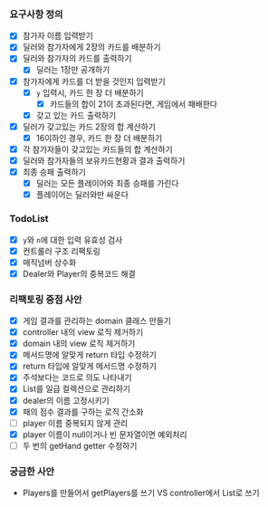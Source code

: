 ### 요구사항 정의
- [x] 참가자 이름 입력받기
- [x] 딜러와 참가자에게 2장의 카드를 배분하기
- [x] 딜러와 참가자의 카드를 출력하기
    - [x] 딜러는 1장만 공개하기
- [x] 참가자에게 카드를 더 받을 것인지 입력받기
    - [x] `y` 입력시, 카드 한 장 더 배분하기
        - [x] 카드들의 합이 21이 초과된다면, 게임에서 패배한다
    - [x] 갖고 있는 카드 출력하기
- [x] 딜러가 갖고있는 카드 2장의 합 계산하기
    - [x] 16이하인 경우, 카드 한 장 더 배분하기
- [x] 각 참가자들이 갖고있는 카드들의 합 계산하기
- [x] 딜러와 참가자들의 보유카드현황과 결과 출력하기
- [x] 최종 승패 출력하기
    - [x] 딜러는 모든 플레이어와 최종 승패를 가린다
    - [x] 플레이어는 딜러와만 싸운다
    
### TodoList
- [x] `y`와 `n`에 대한 입력 유효성 검사
- [x] 컨트롤러 구조 리팩토링
- [x] 매직넘버 상수화
- [x] Dealer와 Player의 중복코드 해결

### 리팩토링 중점 사안
- [x] 게임 결과를 관리하는 domain 클래스 만들기
- [x] controller 내의 view 로직 제거하기
- [x] domain 내의 view 로직 제거하기
- [x] 메서드명에 알맞게 return 타입 수정하기
- [x] return 타입에 알맞게 메서드명 수정하기
- [x] 주석보다는 코드로 의도 나타내기
- [x] List<Card>를 일급 컬렉션으로 관리하기
- [x] dealer의 이름 고정시키기
- [x] 패의 점수 결과를 구하는 로직 간소화
- [ ] player 이름 중복되지 않게 관리
- [x] player 이름이 null이거나 빈 문자열이면 예외처리
- [ ] 두 번의 getHand getter 수정하기

### 궁금한 사안
- Players를 만들어서 getPlayers를 쓰기 VS controller에서 List<Player>로 쓰기